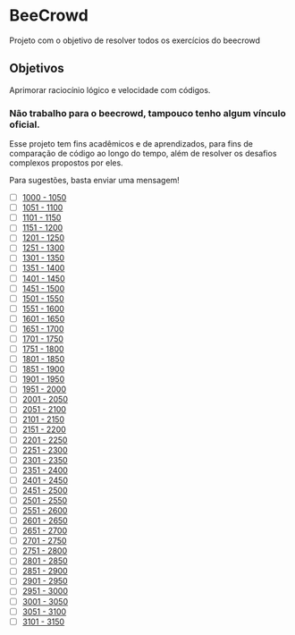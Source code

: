 # BeeCrowd
Projeto com o objetivo de resolver todos os exercícios do beecrowd

## Objetivos
Aprimorar raciocínio lógico e velocidade com códigos.

### Não trabalho para o beecrowd, tampouco tenho algum vínculo oficial.
Esse projeto tem fins acadêmicos e de aprendizados, para fins de comparação de código ao longo do tempo, além de resolver os desafios complexos propostos por eles.

Para sugestões, basta enviar uma mensagem!

- [ ] [1000 - 1050](https://github.com/thiagoeletronicag7/BeeCrowd/blob/main/Exerc%C3%ADcios/1000-1050.md)
- [ ] [1051 - 1100](https://github.com/thiagoeletronicag7/BeeCrowd/blob/main/Exerc%C3%ADcios/1051-1100.md)
- [ ] [1101 - 1150](https://github.com/thiagoeletronicag7/BeeCrowd/blob/main/Exerc%C3%ADcios/1101-1150.md)
- [ ] [1151 - 1200](https://github.com/thiagoeletronicag7/BeeCrowd/blob/main/Exerc%C3%ADcios/1151-1200.md)
- [ ] [1201 - 1250](https://github.com/thiagoeletronicag7/BeeCrowd/blob/main/Exerc%C3%ADcios/1201-1250.md)
- [ ] [1251 - 1300](https://github.com/thiagoeletronicag7/BeeCrowd/blob/main/Exerc%C3%ADcios/1251-1300.md)
- [ ] [1301 - 1350](https://github.com/thiagoeletronicag7/BeeCrowd/blob/main/Exerc%C3%ADcios/1301-1350.md)
- [ ] [1351 - 1400](https://github.com/thiagoeletronicag7/BeeCrowd/blob/main/Exerc%C3%ADcios/1351-1400.md)
- [ ] [1401 - 1450](https://github.com/thiagoeletronicag7/BeeCrowd/blob/main/Exerc%C3%ADcios/1401-1450.md)
- [ ] [1451 - 1500](https://github.com/thiagoeletronicag7/BeeCrowd/blob/main/Exerc%C3%ADcios/1451-1500.md)
- [ ] [1501 - 1550](https://github.com/thiagoeletronicag7/BeeCrowd/blob/main/Exerc%C3%ADcios/1501-1550.md)
- [ ] [1551 - 1600](https://github.com/thiagoeletronicag7/BeeCrowd/blob/main/Exerc%C3%ADcios/1551-1600.md)
- [ ] [1601 - 1650](https://github.com/thiagoeletronicag7/BeeCrowd/blob/main/Exerc%C3%ADcios/1601-1650.md)
- [ ] [1651 - 1700](https://github.com/thiagoeletronicag7/BeeCrowd/blob/main/Exerc%C3%ADcios/1651-1700.md)
- [ ] [1701 - 1750](https://github.com/thiagoeletronicag7/BeeCrowd/blob/main/Exerc%C3%ADcios/1701-1750.md)
- [ ] [1751 - 1800](https://github.com/thiagoeletronicag7/BeeCrowd/blob/main/Exerc%C3%ADcios/1751-1800.md)
- [ ] [1801 - 1850](https://github.com/thiagoeletronicag7/BeeCrowd/blob/main/Exerc%C3%ADcios/1801-1850.md)
- [ ] [1851 - 1900](https://github.com/thiagoeletronicag7/BeeCrowd/blob/main/Exerc%C3%ADcios/1851-1900.md)
- [ ] [1901 - 1950](https://github.com/thiagoeletronicag7/BeeCrowd/blob/main/Exerc%C3%ADcios/1901-1950.md)
- [ ] [1951 - 2000](https://github.com/thiagoeletronicag7/BeeCrowd/blob/main/Exerc%C3%ADcios/1951-2000.md)
- [ ] [2001 - 2050](https://github.com/thiagoeletronicag7/BeeCrowd/blob/main/Exerc%C3%ADcios/2001-2050.md)
- [ ] [2051 - 2100](https://github.com/thiagoeletronicag7/BeeCrowd/blob/main/Exerc%C3%ADcios/2051-2100.md)
- [ ] [2101 - 2150](https://github.com/thiagoeletronicag7/BeeCrowd/blob/main/Exerc%C3%ADcios/2101-2150.md)
- [ ] [2151 - 2200](https://github.com/thiagoeletronicag7/BeeCrowd/blob/main/Exerc%C3%ADcios/2151-2200.md)
- [ ] [2201 - 2250](https://github.com/thiagoeletronicag7/BeeCrowd/blob/main/Exerc%C3%ADcios/2201-2250.md)
- [ ] [2251 - 2300](https://github.com/thiagoeletronicag7/BeeCrowd/blob/main/Exerc%C3%ADcios/2251-2300.md)
- [ ] [2301 - 2350](https://github.com/thiagoeletronicag7/BeeCrowd/blob/main/Exerc%C3%ADcios/2301-2350.md)
- [ ] [2351 - 2400](https://github.com/thiagoeletronicag7/BeeCrowd/blob/main/Exerc%C3%ADcios/2351-2400.md)
- [ ] [2401 - 2450](https://github.com/thiagoeletronicag7/BeeCrowd/blob/main/Exerc%C3%ADcios/2401-2450.md)
- [ ] [2451 - 2500](https://github.com/thiagoeletronicag7/BeeCrowd/blob/main/Exerc%C3%ADcios/2451-2500.md)
- [ ] [2501 - 2550](https://github.com/thiagoeletronicag7/BeeCrowd/blob/main/Exerc%C3%ADcios/2501-2550.md)
- [ ] [2551 - 2600](https://github.com/thiagoeletronicag7/BeeCrowd/blob/main/Exerc%C3%ADcios/2551-2600.md)
- [ ] [2601 - 2650](https://github.com/thiagoeletronicag7/BeeCrowd/blob/main/Exerc%C3%ADcios/2601-2650.md)
- [ ] [2651 - 2700](https://github.com/thiagoeletronicag7/BeeCrowd/blob/main/Exerc%C3%ADcios/2651-2700.md)
- [ ] [2701 - 2750](https://github.com/thiagoeletronicag7/BeeCrowd/blob/main/Exerc%C3%ADcios/2701-2750.md)
- [ ] [2751 - 2800](https://github.com/thiagoeletronicag7/BeeCrowd/blob/main/Exerc%C3%ADcios/2751-2800.md)
- [ ] [2801 - 2850](https://github.com/thiagoeletronicag7/BeeCrowd/blob/main/Exerc%C3%ADcios/2801-2850.md)
- [ ] [2851 - 2900](https://github.com/thiagoeletronicag7/BeeCrowd/blob/main/Exerc%C3%ADcios/2851-2900.md)
- [ ] [2901 - 2950](https://github.com/thiagoeletronicag7/BeeCrowd/blob/main/Exerc%C3%ADcios/2901-2950.md)
- [ ] [2951 - 3000](https://github.com/thiagoeletronicag7/BeeCrowd/blob/main/Exerc%C3%ADcios/2951-3000.md)
- [ ] [3001 - 3050](https://github.com/thiagoeletronicag7/BeeCrowd/blob/main/Exerc%C3%ADcios/3001-3050.md)
- [ ] [3051 - 3100](https://github.com/thiagoeletronicag7/BeeCrowd/blob/main/Exerc%C3%ADcios/3051-3100.md)
- [ ] [3101 - 3150](https://github.com/thiagoeletronicag7/BeeCrowd/blob/main/Exerc%C3%ADcios/3101-3150.md)
